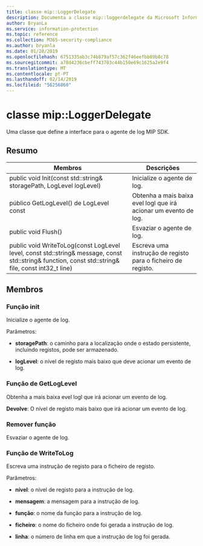 ```yaml
---
title: classe mip::LoggerDelegate
description: Documenta a classe mip::loggerdelegate da Microsoft Information Protection (MIP) SDK.
author: BryanLa
ms.service: information-protection
ms.topic: reference
ms.collection: M365-security-compliance
ms.author: bryanla
ms.date: 01/28/2019
ms.openlocfilehash: 6751335ab3c74b879af57c362f46eefbb89b8c78
ms.sourcegitcommit: a78d4236cbeff743703c44b150e69c1625a2e9f4
ms.translationtype: MT
ms.contentlocale: pt-PT
ms.lasthandoff: 02/14/2019
ms.locfileid: "56256860"
---
```

# <a name="class-miploggerdelegate"></a>classe mip::LoggerDelegate 
Uma classe que define a interface para o agente de log MIP SDK.
  
## <a name="summary"></a>Resumo
 Membros                        | Descrições                                
--------------------------------|---------------------------------------------
public void Init(const std::string& storagePath, LogLevel logLevel)  |  Inicialize o agente de log.
público GetLogLevel() de LogLevel const  |  Obtenha a mais baixa evel logl que irá acionar um evento de log.
public void Flush()  |  Esvaziar o agente de log.
public void WriteToLog(const LogLevel level, const std::string& message, const std::string& function, const std::string& file, const int32_t line)  |  Escreva uma instrução de registo para o ficheiro de registo.
  
## <a name="members"></a>Membros
  
### <a name="init-function"></a>Função init
Inicialize o agente de log.

Parâmetros:  
* **storagePath**: o caminho para a localização onde o estado persistente, incluindo registos, pode ser armazenado. 


* **logLevel**: o nível de registo mais baixo que deve acionar um evento de log.


  
### <a name="getloglevel-function"></a>Função de GetLogLevel
Obtenha a mais baixa evel logl que irá acionar um evento de log.

  
**Devolve**: O nível de registo mais baixo que irá acionar um evento de log.
  
### <a name="flush-function"></a>Remover função
Esvaziar o agente de log.
  
### <a name="writetolog-function"></a>Função de WriteToLog
Escreva uma instrução de registo para o ficheiro de registo.

Parâmetros:  
* **nível**: o nível de registo para a instrução de log. 


* **mensagem**: a mensagem para a instrução de log. 


* **função**: o nome da função para a instrução de log. 


* **ficheiro**: o nome do ficheiro onde foi gerada a instrução de log. 


* **linha**: o número de linha em que a instrução de log foi gerada.

